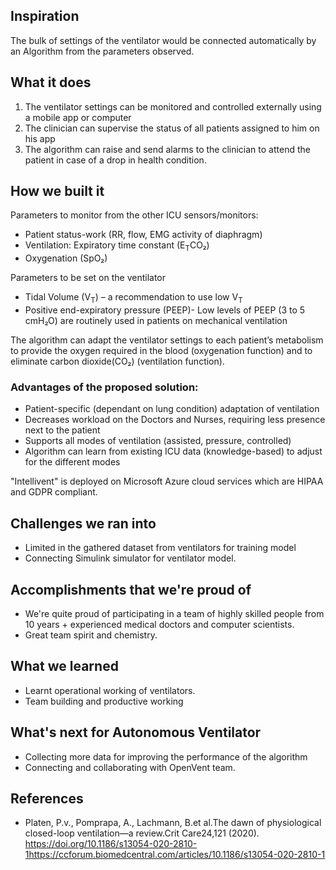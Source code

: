 ## Inspiration
The bulk of settings of the ventilator would be connected automatically by an Algorithm from the parameters observed. 

## What it does
1. The ventilator settings can be monitored and controlled externally using a mobile app or computer 
2. The clinician can supervise the status of all patients assigned to him on his app 
3. The algorithm can raise and send alarms to the clinician to attend the patient in case of a drop in health condition.

## How we built it
Parameters to monitor from the other ICU sensors/monitors: 
* Patient status-work (RR, flow, EMG activity of diaphragm) 
* Ventilation: Expiratory time constant (E<sub>T</sub>CO₂)
* Oxygenation (SpO₂)

Parameters to be set on the ventilator 
* Tidal Volume (V<sub>T</sub>) – a recommendation to use low V<sub>T</sub>
* Positive end-expiratory pressure (PEEP)- Low levels of PEEP (3 to 5 cmH₂O) are routinely used in patients on mechanical ventilation

The algorithm can adapt the ventilator settings to each patient’s metabolism to provide the oxygen required in the blood (oxygenation function) and to eliminate carbon dioxide(CO₂) (ventilation function).

### Advantages of the proposed solution: 
* Patient-specific (dependant on lung condition) adaptation of ventilation
* Decreases workload on the Doctors and Nurses, requiring less presence next to the patient
* Supports all modes of ventilation (assisted, pressure, controlled)
* Algorithm can learn from existing ICU data (knowledge-based) to adjust for the different modes

"Intellivent" is deployed on Microsoft Azure cloud services which are HIPAA and GDPR compliant. 

## Challenges we ran into
* Limited in the gathered dataset from ventilators for training model
* Connecting Simulink simulator for ventilator model. 

## Accomplishments that we're proud of
* We're quite proud of participating in a team of highly skilled people from 10 years + experienced medical doctors and computer scientists. 
* Great team spirit and chemistry. 

## What we learned
* Learnt operational working of ventilators. 
* Team building and productive working

## What's next for Autonomous Ventilator
* Collecting more data for improving the performance of the algorithm
* Connecting and collaborating with OpenVent team. 

## References
* Platen, P.v., Pomprapa, A., Lachmann, B.et al.The dawn of physiological closed-loop ventilation—a review.Crit Care24,121 (2020). https://doi.org/10.1186/s13054-020-2810-1https://ccforum.biomedcentral.com/articles/10.1186/s13054-020-2810-1
